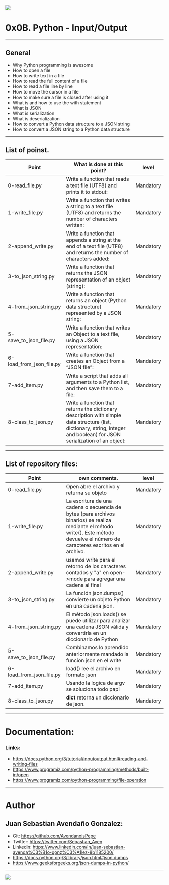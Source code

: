 ![](https://parzibyte.me/blog/wp-content/uploads/2018/12/Leer-archivos-de-texto-con-Python.png)

# 0x0B. Python - Input/Output

------------

## General

- Why Python programming is awesome
- How to open a file
- How to write text in a file
- How to read the full content of a file
- How to read a file line by line
- How to move the cursor in a file
- How to make sure a file is closed after using it
- What is and how to use the with statement
- What is JSON
- What is serialization
- What is deserialization
- How to convert a Python data structure to a JSON string
- How to convert a JSON string to a Python data structure

------------

## List of poinst.

|  Point | What is done at this point? | level |
| ------------ | ------------ | ------------ |
| 0-read_file.py | Write a function that reads a text file (UTF8) and prints it to stdout: | Mandatory |
| 1-write_file.py | Write a function that writes a string to a text file (UTF8) and returns the number of characters written: | Mandatory |
| 2-append_write.py | Write a function that appends a string at the end of a text file (UTF8) and returns the number of characters added: | Mandatory |
| 3-to_json_string.py | Write a function that returns the JSON representation of an object (string): | Mandatory |
| 4-from_json_string.py | Write a function that returns an object (Python data structure) represented by a JSON string: | Mandatory |
| 5-save_to_json_file.py | Write a function that writes an Object to a text file, using a JSON representation: | Mandatory |
| 6-load_from_json_file.py | Write a function that creates an Object from a “JSON file”: | Mandatory |
| 7-add_item.py | Write a script that adds all arguments to a Python list, and then save them to a file: | Mandatory |
| 8-class_to_json.py | Write a function that returns the dictionary description with simple data structure (list, dictionary, string, integer and boolean) for JSON serialization of an object: | Mandatory |
------------

## List of repository files:

|  Point | own comments.  | level |
| ------------ | ------------ | ------------ |
| 0-read_file.py | Open abre el archivo y returna su objeto | Mandatory |
| 1-write_file.py | La escritura de una cadena o secuencia de bytes (para archivos binarios) se realiza mediante el método write(). Este método devuelve el número de caracteres escritos en el archivo. | Mandatory |
| 2-append_write.py | usamos write para el retorno de los caracteres contados y "a" en open->mode para agregar una cadena al final | Mandatory |
| 3-to_json_string.py | La función json.dumps() convierte un objeto Python en una cadena json. | Mandatory |
| 4-from_json_string.py |  El método json.loads() se puede utilizar para analizar una cadena JSON válida y convertirla en un diccionario de Python | Mandatory |
| 5-save_to_json_file.py | Combinamos lo aprendido anteriormente mandado la funcion json en el write | Mandatory |
| 6-load_from_json_file.py | load() lee el archivo en formato json | Mandatory |
| 7-add_item.py | Usando la logica de argv se soluciona todo papi | Mandatory |
| 8-class_to_json.py | __dict__ retorna un diccionario de json. | Mandatory |

------------

# Documentation:

### Links:

- https://docs.python.org/3/tutorial/inputoutput.html#reading-and-writing-files
- https://www.programiz.com/python-programming/methods/built-in/open
- https://www.programiz.com/python-programming/file-operation

------------

# Author


## Juan Sebastian Avendaño Gonzalez:
- Git: https://github.com/AvendanoisPepe
- Twitter: https://twitter.com/Sebastian_Aven
- Linkedin: https://www.linkedin.com/in/juan-sebastian-avenda%C3%B1o-gonz%C3%A1lez-8b1185200/
- https://docs.python.org/3/library/json.html#json.dumps
- https://www.geeksforgeeks.org/json-dumps-in-python/

------------


![](https://scontent.fbog4-1.fna.fbcdn.net/v/t39.30808-6/271153206_3074657909465585_6907762404450913633_n.jpg?_nc_cat=105&_nc_rgb565=1&ccb=1-5&_nc_sid=730e14&_nc_ohc=Wm9imN7mxqAAX_DgRTy&_nc_ht=scontent.fbog4-1.fna&oh=00_AT9bMuywrpnZKR3yaTAPu-lqwQ0uJpFTGIYQPM2wabvWlg&oe=61EB1180)